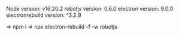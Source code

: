 Node version: v16.20.2
robotjs version: 0.6.0
electron version: 9.0.0
electronrebuild version: ^3.2.9

=> npm i
=> npx electron-rebuild -f -w robotjs
